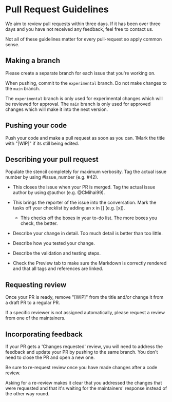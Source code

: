 <!--
===-----------------------------------------------------------------------------------===
Copyright (c) 2021 Fyndro

For copyright information, see https://github.com/CMihai99/fyndro/blob/main/COPYING.
For a list of licenses we use, see https://github.com/CMihai99/fyndro/tree/main/LICENSES.
===-----------------------------------------------------------------------------------===
-->

# Pull Request Guidelines

We aim to review pull requests within three days. If it has been over
three days and you have not received any feedback, feel free to contact us.

Not all of these guidelines matter for every pull-request so apply common sense.

## Making a branch

Please create a separate branch for each issue that you're working on.

When pushing, commit to the `experimental` branch. Do not make changes to the `main` branch.

The `experimental` branch is only used for experimental changes which will be reviewed for approval.
The `main` branch is only used for approved changes which will make it into the next version.

## Pushing your code

Push your code and make a pull request as soon as you can. 1Mark the title with "[WIP]" if its still being edited.

## Describing your pull request

Populate the stencil completely for maximum verbosity.
Tag the actual issue number by using #issue_number (e.g. #42).

-   This closes the issue when your PR is merged.
    Tag the actual issue author by using @author (e.g. @CMihai99).

-   This brings the reporter of the issue into the conversation.
    Mark the tasks off your checklist by adding an x in [] (e.g. [x]).

    -   This checks off the boxes in your to-do list. The more boxes you check, the better.

-   Describe your change in detail. Too much detail is better than too little.

-   Describe how you tested your change.

-   Describe the validation and testing steps.

-   Check the Preview tab to make sure the Markdown is correctly rendered
    and that all tags and references are linked.

## Requesting review

Once your PR is ready, remove "[WIP]" from the title and/or change it from a draft PR to a regular PR.

If a specific reviewer is not assigned automatically, please request a review from one of the maintainers.

## Incorporating feedback

If your PR gets a 'Changes requested' review, you will need to address the feedback
and update your PR by pushing to the same branch. You don't need to close the PR and open a new one.

Be sure to re-request review once you have made changes after a code review.

Asking for a re-review makes it clear that you addressed the changes that were requested
and that it's waiting for the maintainers' response instead of the other way round.
